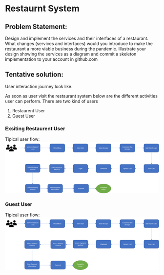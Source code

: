 # Restaurnt System

## Problem Statement:
Design and implement the services and their interfaces of a restaurant. What changes (services and interfaces) would you introduce to make the restaurant a more viable business during the pandemic. Illustrate your design showing the services as a diagram and commit a skeleton implementation to your account in github.com


## Tentative solution:
User interaction journey look like.
 
As soon as user visit the restaurant system below are the different activities user can perform.
There are two kind of users
1) Restaurent User
2) Guest User 

### Exsiting Restaurent User
Tipical user flow: ![Restaurant System](images/Restaurent-order-process-existing-user.png)


### Guest User
Tipical user flow: ![Restaurant System](images/Restaurent-order-process-guest-user.png)
